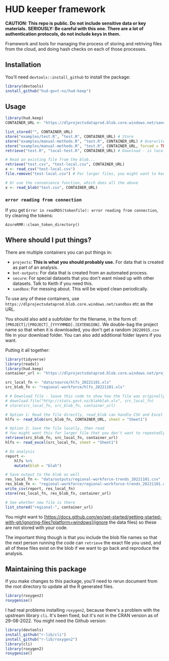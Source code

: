 # HUD keeper framework
**CAUTION: This repo is public. Do not include sensitive data or key materials.**
**SERIOUSLY: Be careful with this one. There are a lot of authentication protocols, do not include keys in them.**

Framework and tools for managing the process of storing and retriving files from the cloud, and doing hash checks on each of those processes.

## Installation
You'll need `devtools::install_github` to install the package:
```R
library(devtools)
install_github("hud-govt-nz/hud-keep")
```


## Usage
```R
library(hud.keep)
CONTAINER_URL <- "https://dlprojectsdataprod.blob.core.windows.net/sandbox"

list_stored("", CONTAINER_URL)
store("examples/test.R", "test.R", CONTAINER_URL) # Store
store("examples/manual-methods.R", "test.R", CONTAINER_URL) # Overwrite - won't work, because the hashes don't match
store("examples/manual-methods.R", "test.R", CONTAINER_URL, forced = TRUE) # Overwrite - will work, because of the forced flag
retrieve("test.R", "local-test.R", CONTAINER_URL) # Download - is local-test.R the same as examples/test.R or examples/manual-methods.R?

# Read an existing file from the blob...
retrieve("test.csv", "test-local.csv", CONTAINER_URL)
x <- read_csv("test-local.csv")
file.remove("test-local.csv") # For larger files, you might want to keep the local version to avoid having to download every time

# Or use the convenience function, which does all the above
x <- read_blob("test.csv", CONTAINER_URL)

```

### `error reading from connection`
If you get `Error in readRDS(tokenfile): error reading from connection`, try clearing the tokens:
```
AzureRMR::clean_token_directory()
```


## Where should I put things?
There are multiple containers you can put things in:
* `projects`: **This is what you should probably use.** For data that is created as part of an analysis.
* `bot-outputs`: For data that is created from an automated process.
* `secure`: For special datasets that you don't want mixed up with other datasets. Talk to Keith if you need this.
* `sandbox`: For messing about. This will be wiped clean periodically.

To use any of these containers, use `https://dlprojectsdataprod.blob.core.windows.net/sandbox` etc as the URL.

You should also add a subfolder for the filename, in the form of: `[PROJECT]/[PROJECT]_[YYYYMMDD].[EXTENSION]`. We double-bag the project name so that when it is downloaded, you don't get a random `20220915.csv` file in your download folder. You can also add additional folder layers if you want.

Putting it all together:
```R
library(tidyverse)
library(readxl)
library(hud.keep)
container_url <- "https://dlprojectsdataprod.blob.core.windows.net/projects"

src_local_fn <- "data/source/hlfs_20221101.xls"
src_blob_fn <- "regional-workforce/hlfs_20221101.xls"

# # Download file - leave this code to show how the file was originally retrieved
# download.file("http://stats.govt.nz/blahblah.xls", src_local_fn)
# store(src_local_fn, src_blob_fn, container_url)

# Option 1: Read the file directly, read_blob can handle CSV and Excel (you'll need to name the sheet)
hlfs <- read_blob(src_blob_fn, CONTAINER_URL, sheet = "Sheet1")

# Option 2: Save the file locally, then read
# You might want this for larger file that you don't want to repeatedly download, or if the reading is not straightforward
retrieve(src_blob_fn, src_local_fn, container_url)
hlfs <- read_excel(src_local_fn, sheet = "Sheet1")

# Do analysis
report <-
    hlfs %>%
    mutate(blah = "blah")

# Save output to the blob as well
res_local_fn <- "data/outputs/regional-workforce-trends_20221101.csv"
res_blob_fn <- "regional-workforce/regional-workforce-trends_20221101.csv"
write_csv(report, res_local_fn)
store(res_local_fn, res_blob_fn, container_url)

# See whether new file is there
list_stored("regional-", container_url)
```

You might want to [https://docs.github.com/en/get-started/getting-started-with-git/ignoring-files?platform=windows](ignore the data files) so these are not stored with your code.

The important thing though is that you include the blob file names so that the next person running the code can `retrieve` the exact file you used, and all of these files exist on the blob if we want to go back and reproduce the analysis.


## Maintaining this package
If you make changes to this package, you'll need to rerun document from the root directory to update all the R generated files.
```R
library(roxygen2)
roxygenise()
```

I had real problems installing `roxygen2`, because there's a problem with the upstream library `cli`. It's been fixed, but it's not in the CRAN version as of 29-08-2022. You might need the Github version:
```R
library(devtools)
install_github("r-lib/cli")
install_github("r-lib/roxygen2")
library(cli)
library(roxygen2)
roxygenise()
```
